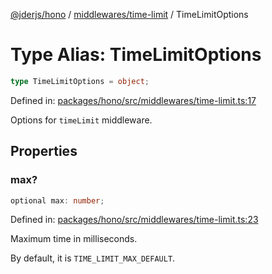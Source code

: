 [@jderjs/hono](../../../README.md) / [middlewares/time-limit](../README.md) / TimeLimitOptions

# Type Alias: TimeLimitOptions

```ts
type TimeLimitOptions = object;
```

Defined in: [packages/hono/src/middlewares/time-limit.ts:17](https://github.com/jder-std/hono/blob/01862dd14cf5ece98bd31b99c1c68a3917cc5868/packages/hono/src/middlewares/time-limit.ts#L17)

Options for `timeLimit` middleware.

## Properties

### max?

```ts
optional max: number;
```

Defined in: [packages/hono/src/middlewares/time-limit.ts:23](https://github.com/jder-std/hono/blob/01862dd14cf5ece98bd31b99c1c68a3917cc5868/packages/hono/src/middlewares/time-limit.ts#L23)

Maximum time in milliseconds.

By default, it is `TIME_LIMIT_MAX_DEFAULT`.
